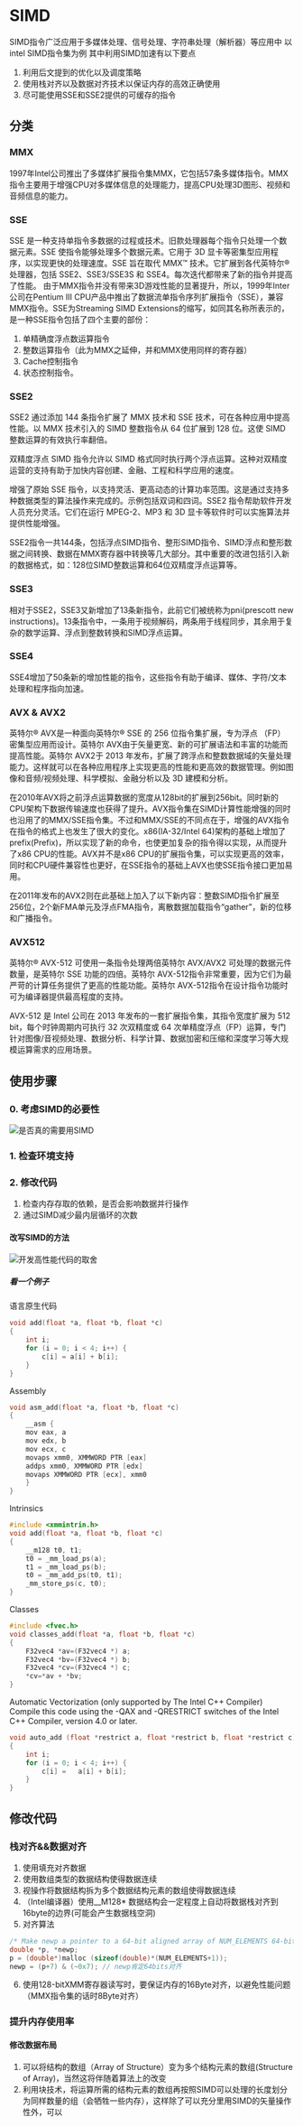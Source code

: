 # SIMD
SIMD指令广泛应用于多媒体处理、信号处理、字符串处理（解析器）等应用中
以intel SIMD指令集为例
其中利用SIMD加速有以下要点
1. 利用后文提到的优化以及调度策略
2. 使用栈对齐以及数据对齐技术以保证内存的高效正确使用
3. 尽可能使用SSE和SSE2提供的可缓存的指令
## 分类
### MMX
1997年Intel公司推出了多媒体扩展指令集MMX，它包括57条多媒体指令。MMX指令主要用于增强CPU对多媒体信息的处理能力，提高CPU处理3D图形、视频和音频信息的能力。
### SSE
SSE 是一种支持单指令多数据的过程或技术。旧款处理器每个指令只处理一个数据元素。SSE 使指令能够处理多个数据元素。它用于 3D 显卡等密集型应用程序，以实现更快的处理速度。SSE 旨在取代 MMX™ 技术。它扩展到各代英特尔® 处理器，包括 SSE2、SSE3/SSE3S 和 SSE4。每次迭代都带来了新的指令并提高了性能。
由于MMX指令并没有带来3D游戏性能的显著提升，所以，1999年Inter公司在Pentium III CPU产品中推出了数据流单指令序列扩展指令（SSE），兼容MMX指令。SSE为Streaming SIMD Extensions的缩写，如同其名称所表示的，是一种SSE指令包括了四个主要的部份：
1. 单精确度浮点数运算指令
2. 整数运算指令（此为MMX之延伸，并和MMX使用同样的寄存器）
3. Cache控制指令
4. 状态控制指令。
### SSE2
SSE2 通过添加 144 条指令扩展了 MMX 技术和 SSE 技术，可在各种应用中提高性能。以 MMX 技术引入的 SIMD 整数指令从 64 位扩展到 128 位。这使 SIMD 整数运算的有效执行率翻倍。

双精度浮点 SIMD 指令允许以 SIMD 格式同时执行两个浮点运算。这种对双精度运营的支持有助于加快内容创建、金融、工程和科学应用的速度。

增强了原始 SSE 指令，以支持灵活、更高动态的计算功率范围。这是通过支持多种数据类型的算法操作来完成的。示例包括双词和四词。SSE2 指令帮助软件开发人员充分灵活。它们在运行 MPEG-2、MP3 和 3D 显卡等软件时可以实施算法并提供性能增强。

SSE2指令一共144条，包括浮点SIMD指令、整形SIMD指令、SIMD浮点和整形数据之间转换、数据在MMX寄存器中转换等几大部分。其中重要的改进包括引入新的数据格式，如：128位SIMD整数运算和64位双精度浮点运算等。
### SSE3
相对于SSE2，SSE3又新增加了13条新指令，此前它们被统称为pni(prescott new instructions)。13条指令中，一条用于视频解码，两条用于线程同步，其余用于复杂的数学运算、浮点到整数转换和SIMD浮点运算。
### SSE4
SSE4增加了50条新的增加性能的指令，这些指令有助于编译、媒体、字符/文本处理和程序指向加速。
### AVX & AVX2
英特尔® AVX是一种面向英特尔® SSE 的 256 位指令集扩展，专为浮点 （FP） 密集型应用而设计。英特尔 AVX由于矢量更宽、新的可扩展语法和丰富的功能而提高性能。英特尔 AVX2于 2013 年发布，扩展了跨浮点和整数数据域的矢量处理能力。这样就可以在各种应用程序上实现更高的性能和更高效的数据管理。例如图像和音频/视频处理、科学模拟、金融分析以及 3D 建模和分析。 

在2010年AVX将之前浮点运算数据的宽度从128bit的扩展到256bit。同时新的CPU架构下数据传输速度也获得了提升。AVX指令集在SIMD计算性能增强的同时也沿用了的MMX/SSE指令集。不过和MMX/SSE的不同点在于，增强的AVX指令在指令的格式上也发生了很大的变化。x86(IA-32/Intel 64)架构的基础上增加了prefix(Prefix)，所以实现了新的命令，也使更加复杂的指令得以实现，从而提升了x86 CPU的性能。AVX并不是x86 CPU的扩展指令集，可以实现更高的效率，同时和CPU硬件兼容性也更好，在SSE指令的基础上AVX也使SSE指令接口更加易用。

在2011年发布的AVX2则在此基础上加入了以下新内容：整数SIMD指令扩展至256位，2个新FMA单元及浮点FMA指令，离散数据加载指令“gather”，新的位移和广播指令。

### AVX512
英特尔® AVX-512 可使用一条指令处理两倍英特尔 AVX/AVX2 可处理的数据元件数量，是英特尔 SSE 功能的四倍。英特尔 AVX-512指令非常重要，因为它们为最严苛的计算任务提供了更高的性能功能。英特尔 AVX-512指令在设计指令功能时可为编译器提供最高程度的支持。

AVX-512 是 Intel 公司在 2013 年发布的一套扩展指令集，其指令宽度扩展为 512 bit，每个时钟周期内可执行 32 次双精度或 64 次单精度浮点（FP）运算，专门针对图像/音视频处理、数据分析、科学计算、数据加密和压缩和深度学习等大规模运算需求的应用场景。
## 使用步骤
### 0. 考虑SIMD的必要性
![是否真的需要用SIMD](pics/should_SIMD_or_not.png)
### 1. 检查环境支持
### 2. 修改代码
1. 检查内存存取的依赖，是否会影响数据并行操作
2. 通过SIMD减少最内层循环的次数
#### 改写SIMD的方法
![开发高性能代码的取舍](pics/SIMD_Coding_Methodologies_Trade-offs.png)
##### 看一个例子
语言原生代码
```C++
void add(float *a, float *b, float *c)
{
    int i;
    for (i = 0; i < 4; i++) {
        c[i] = a[i] + b[i];
    }
}
```
Assembly
```C++
void asm_add(float *a, float *b, float *c)
{
    __asm {
    mov eax, a
    mov edx, b
    mov ecx, c
    movaps xmm0, XMMWORD PTR [eax]
    addps xmm0, XMMWORD PTR [edx]
    movaps XMMWORD PTR [ecx], xmm0
    }
}
```
Intrinsics
```C++
#include <xmmintrin.h>
void add(float *a, float *b, float *c)
{
    __m128 t0, t1;
    t0 = _mm_load_ps(a);
    t1 = _mm_load_ps(b);
    t0 = _mm_add_ps(t0, t1);
    _mm_store_ps(c, t0);
}
```
Classes
```C++
#include <fvec.h>
void classes_add(float *a, float *b, float *c)
{
    F32vec4 *av=(F32vec4 *) a;
    F32vec4 *bv=(F32vec4 *) b;
    F32vec4 *cv=(F32vec4 *) c;
    *cv=*av + *bv;
}
```
Automatic Vectorization (only supported by The Intel C++ Compiler)
Compile this code using the -QAX and -QRESTRICT switches of the Intel C++ Compiler, version 4.0 or later.
```C++
void auto_add (float *restrict a, float *restrict b, float *restrict c)
{
    int i;
    for (i = 0; i < 4; i++) {
        c[i] =   a[i] + b[i];
    }
}
```
## 修改代码
### 栈对齐&&数据对齐
1. 使用填充对齐数据
2. 使用数组类型的数据结构使得数据连续
3. 视操作将数据结构拆为多个数据结构元素的数组使得数据连续
4. （Intel编译器）使用__M128* 数据结构会一定程度上自动将数据栈对齐到16byte的边界(可能会产生数据栈空洞)
5. 对齐算法
```C
/* Make newp a pointer to a 64-bit aligned array of NUM_ELEMENTS 64-bit elements. */
double *p, *newp;
p = (double*)malloc (sizeof(double)*(NUM_ELEMENTS+1));
newp = (p+7) & (~0x7); // newp肯定64bits对齐 
```
6. 使用128-bitXMM寄存器读写时，要保证内存的16Byte对齐，以避免性能问题（MMX指令集的话时8Byte对齐）
### 提升内存使用率
#### 修改数据布局
1. 可以将结构的数组（Array of Structure）变为多个结构元素的数组(Structure of Array)，当然这将伴随着算法上的改变
2. 利用块技术，将运算所需的结构元素的数组再按照SIMD可以处理的长度划分为同样数量的组（会牺牲一些内存），这样除了可以充分里用SIMD的矢量操作性外，可以